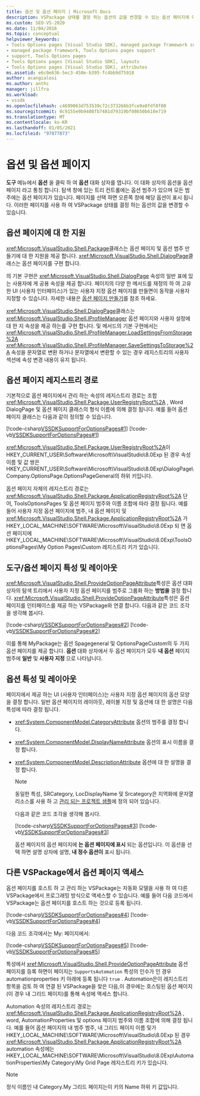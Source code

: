 ```yaml
---
title: 옵션 및 옵션 페이지 | Microsoft Docs
description: VSPackage 상태를 결정 하는 옵션의 값을 변경할 수 있는 옵션 페이지에 대 한 지원에 대해 알아봅니다.
ms.custom: SEO-VS-2020
ms.date: 11/04/2016
ms.topic: conceptual
helpviewer_keywords:
- Tools Options pages [Visual Studio SDK], managed package framework support
- managed package framework, Tools Options pages support
- support, Tools Options pages
- Tools Options pages [Visual Studio SDK], layouts
- Tools Options pages [Visual Studio SDK], attributes
ms.assetid: e6c0e636-5ec3-450e-b395-fc4bb9d75918
author: acangialosi
ms.author: anthc
manager: jillfra
ms.workload:
- vssdk
ms.openlocfilehash: c4699063d753539c72c373266b3fce9a0fdf8f00
ms.sourcegitcommit: 0c9155e9b9408fb7481d79319bf08650b610e719
ms.translationtype: MT
ms.contentlocale: ko-KR
ms.lasthandoff: 01/05/2021
ms.locfileid: "97877873"
---
```

# <a name="options-and-options-pages"></a>옵션 및 옵션 페이지
**도구** 메뉴에서 **옵션** 을 클릭 하 여 **옵션** 대화 상자를 엽니다. 이 대화 상자의 옵션을 옵션 페이지 라고 통칭 합니다. 탐색 창에 있는 트리 컨트롤에는 옵션 범주가 있으며 모든 범주에는 옵션 페이지가 있습니다. 페이지를 선택 하면 오른쪽 창에 해당 옵션이 표시 됩니다. 이러한 페이지를 사용 하 여 VSPackage 상태를 결정 하는 옵션의 값을 변경할 수 있습니다.

## <a name="support-for-options-pages"></a>옵션 페이지에 대 한 지원
 <xref:Microsoft.VisualStudio.Shell.Package>클래스는 옵션 페이지 및 옵션 범주 만들기에 대 한 지원을 제공 합니다. <xref:Microsoft.VisualStudio.Shell.DialogPage>클래스는 옵션 페이지를 구현 합니다.

 의 기본 구현은 <xref:Microsoft.VisualStudio.Shell.DialogPage> 속성의 일반 표에 있는 사용자에 게 공용 속성을 제공 합니다. 페이지의 다양 한 메서드를 재정의 하 여 고유한 UI (사용자 인터페이스)가 있는 사용자 지정 옵션 페이지를 만들면이 동작을 사용자 지정할 수 있습니다. 자세한 내용은 [옵션 페이지 만들기](../../extensibility/creating-an-options-page.md)를 참조 하세요.

 <xref:Microsoft.VisualStudio.Shell.DialogPage>클래스는 <xref:Microsoft.VisualStudio.Shell.IProfileManager> 옵션 페이지와 사용자 설정에 대 한 지 속성을 제공 하는를 구현 합니다. 및 메서드의 기본 구현에서는 <xref:Microsoft.VisualStudio.Shell.IProfileManager.LoadSettingsFromStorage%2A> <xref:Microsoft.VisualStudio.Shell.IProfileManager.SaveSettingsToStorage%2A> 속성을 문자열로 변환 하거나 문자열에서 변환할 수 있는 경우 레지스트리의 사용자 섹션에 속성 변경 내용이 유지 됩니다.

## <a name="options-page-registry-path"></a>옵션 페이지 레지스트리 경로
 기본적으로 옵션 페이지에서 관리 하는 속성의 레지스트리 경로는 조합 <xref:Microsoft.VisualStudio.Shell.Package.UserRegistryRoot%2A> , Word DialogPage 및 옵션 페이지 클래스의 형식 이름에 의해 결정 됩니다. 예를 들어 옵션 페이지 클래스는 다음과 같이 정의할 수 있습니다.

 [!code-csharp[VSSDKSupportForOptionsPages#1](../../extensibility/internals/codesnippet/CSharp/options-and-options-pages_1.cs)]
 [!code-vb[VSSDKSupportForOptionsPages#1](../../extensibility/internals/codesnippet/VisualBasic/options-and-options-pages_1.vb)]

 <xref:Microsoft.VisualStudio.Shell.Package.UserRegistryRoot%2A>이 HKEY_CURRENT_USER\Software\Microsoft\VisualStudio\8.0Exp 된 경우 속성 이름 및 값 쌍은 HKEY_CURRENT_USER\Software\Microsoft\VisualStudio\8.0Exp\DialogPage\Company.OptionsPage.OptionsPageGeneral의 하위 키입니다.

 옵션 페이지 자체의 레지스트리 경로는 <xref:Microsoft.VisualStudio.Shell.Package.ApplicationRegistryRoot%2A> 단어, ToolsOptionsPages 및 옵션 페이지 범주와 이름 조합에 따라 결정 됩니다. 예를 들어 사용자 지정 옵션 페이지에 범주, 내 옵션 페이지 및 <xref:Microsoft.VisualStudio.Shell.Package.ApplicationRegistryRoot%2A> 가 HKEY_LOCAL_MACHINE\SOFTWARE\Microsoft\VisualStudio\8.0Exp 되 면 옵션 페이지에 HKEY_LOCAL_MACHINE\SOFTWARE\Microsoft\VisualStudio\8.0Exp\ToolsOptionsPages\My Option Pages\Custom 레지스트리 키가 있습니다.

## <a name="toolsoptions-page-attributes-and-layout"></a>도구/옵션 페이지 특성 및 레이아웃
 <xref:Microsoft.VisualStudio.Shell.ProvideOptionPageAttribute>특성은 옵션 대화 상자의 탐색 트리에서 사용자 지정 옵션 페이지를 범주로 그룹화 하는 **방법을** 결정 합니다. <xref:Microsoft.VisualStudio.Shell.ProvideOptionPageAttribute>특성은 옵션 페이지를 인터페이스를 제공 하는 VSPackage와 연결 합니다. 다음과 같은 코드 조각을 생각해 봅시다.

 [!code-csharp[VSSDKSupportForOptionsPages#2](../../extensibility/internals/codesnippet/CSharp/options-and-options-pages_2.cs)]
 [!code-vb[VSSDKSupportForOptionsPages#2](../../extensibility/internals/codesnippet/VisualBasic/options-and-options-pages_2.vb)]

 이를 통해 MyPackage는 옵션 Spagegeneral 및 OptionsPageCustom의 두 가지 옵션 페이지를 제공 합니다. **옵션** 대화 상자에서 두 옵션 페이지가 모두 **내 옵션** 페이지 범주에 **일반** 및 **사용자 지정** 으로 나타납니다.

## <a name="option-attributes-and-layout"></a>옵션 특성 및 레이아웃
 페이지에서 제공 하는 UI (사용자 인터페이스)는 사용자 지정 옵션 페이지의 옵션 모양을 결정 합니다. 일반 옵션 페이지의 레이아웃, 레이블 지정 및 옵션에 대 한 설명은 다음 특성에 따라 결정 됩니다.

- <xref:System.ComponentModel.CategoryAttribute> 옵션의 범주를 결정 합니다.

- <xref:System.ComponentModel.DisplayNameAttribute> 옵션의 표시 이름을 결정 합니다.

- <xref:System.ComponentModel.DescriptionAttribute> 옵션에 대 한 설명을 결정 합니다.

  > [!NOTE]
  > 동일한 특성, SRCategory, LocDisplayName 및 Srcategory은 지역화에 문자열 리소스를 사용 하 고 [관리 되는 프로젝트 샘플](/azure/devops/integrate/index)에 정의 되어 있습니다.

  다음과 같은 코드 조각을 생각해 봅시다.

  [!code-csharp[VSSDKSupportForOptionsPages#3](../../extensibility/internals/codesnippet/CSharp/options-and-options-pages_3.cs)]
  [!code-vb[VSSDKSupportForOptionsPages#3](../../extensibility/internals/codesnippet/VisualBasic/options-and-options-pages_3.vb)]

  옵션 페이지의 옵션 페이지에 **는 옵션** **페이지에 표시** 되는 옵션입니다. 이 옵션을 선택 하면 설명 상자에 설명, **내 정수 옵션이** 표시 됩니다.

## <a name="accessing-options-pages-from-another-vspackage"></a>다른 VSPackage에서 옵션 페이지 액세스
 옵션 페이지를 호스트 하 고 관리 하는 VSPackage는 자동화 모델을 사용 하 여 다른 VSPackage에서 프로그래밍 방식으로 액세스할 수 있습니다. 예를 들어 다음 코드에서 VSPackage는 옵션 페이지를 호스트 하는 것으로 등록 됩니다.

 [!code-csharp[VSSDKSupportForOptionsPages#4](../../extensibility/internals/codesnippet/CSharp/options-and-options-pages_4.cs)]
 [!code-vb[VSSDKSupportForOptionsPages#4](../../extensibility/internals/codesnippet/VisualBasic/options-and-options-pages_4.vb)]

 다음 코드 조각에서는 My: 페이지에서:

 [!code-csharp[VSSDKSupportForOptionsPages#5](../../extensibility/internals/codesnippet/CSharp/options-and-options-pages_5.cs)]
 [!code-vb[VSSDKSupportForOptionsPages#5](../../extensibility/internals/codesnippet/VisualBasic/options-and-options-pages_5.vb)]

 특성에서 <xref:Microsoft.VisualStudio.Shell.ProvideOptionPageAttribute> 옵션 페이지를 등록 하면이 페이지는 `SupportsAutomation` 특성의 인수가 인 경우 automationproperties 키 아래에 등록 됩니다 `true` . Automation은이 레지스트리 항목을 검토 하 여 연결 된 VSPackage을 찾은 다음,이 경우에는 호스팅된 옵션 페이지 (이 경우 내 그리드 페이지)를 통해 속성에 액세스 합니다.

 Automation 속성의 레지스트리 경로는 <xref:Microsoft.VisualStudio.Shell.Package.ApplicationRegistryRoot%2A> , word, AutomationProperties 및 options 페이지 범주와 이름 조합에 의해 결정 됩니다. 예를 들어 옵션 페이지의 내 범주 범주, 내 그리드 페이지 이름 및가 HKEY_LOCAL_MACHINE\SOFTWARE\Microsoft\VisualStudio\8.0Exp 된 경우 <xref:Microsoft.VisualStudio.Shell.Package.ApplicationRegistryRoot%2A> automation 속성에는 HKEY_LOCAL_MACHINE\SOFTWARE\Microsoft\VisualStudio\8.0Exp\AutomationProperties\My Category\My Grid Page 레지스트리 키가 있습니다.

> [!NOTE]
> 정식 이름인 내 Category.My 그리드 페이지는이 키의 Name 하위 키 값입니다.
